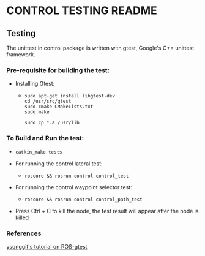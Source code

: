 # CONTROL TESTING README  

## Testing  
The unittest in control package is written with gtest, Google's C++ unittest framework.    

### Pre-requisite for building the test:  
* Installing Gtest:  
  * ```
    sudo apt-get install libgtest-dev  
    cd /usr/src/gtest  
    sudo cmake CMakeLists.txt  
    sudo make  

    sudo cp *.a /usr/lib  
    ```


### To Build and Run the test:  
* ```catkin_make tests```
* For running the control lateral test:  
    * ```roscore && rosrun control control_test```     
* For running the control waypoint selector test:
    * ```roscore && rosrun control control_path_test```    

* Press Ctrl + C to kill the node, the test result will appear after the node is killed   

### References  
[ysonggit's tutorial on ROS-gtest](http://ysonggit.github.io/coding/2014/12/19/use-gtest-in-ros-program.html)
